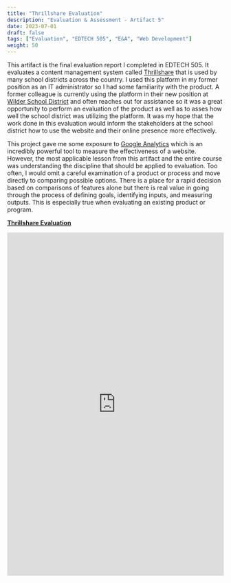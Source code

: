 ```yaml
---
title: "Thrillshare Evaluation"
description: "Evaluation & Assessment - Artifact 5"
date: 2023-07-01
draft: false
tags: ["Evaluation", "EDTECH 505", "E&A", "Web Development"]
weight: 50
---
```

This artifact is the final evaluation report I completed in EDTECH 505. It evaluates a content management system called [Thrillshare](https://thrillshare.com/) that is used by many school districts across the country. I used this platform in my former position as an IT administrator so I had some familiarity with the product.  A former colleague is currently using the platform in their new position at [Wilder School District](https://www.wilderschools.org/) and often reaches out for assistance so it was a great opportunity to perform an evaluation of the product as well as to asses how well the school district was utilizing the platform. It was my hope that the work done in this evaluation would inform the stakeholders at the school district how to use the website and their online presence more effectively.

This project gave me some exposure to [Google Analytics](https://analytics.google.com/) which is an incredibly powerful tool to measure the effectiveness of a website. However, the most applicable lesson from this artifact and the entire course was understanding the discipline that should be applied to evaluation.  Too often, I would omit a careful examination of a product or process and move directly to comparing possible options.  There is a place for a rapid decision based on comparisons of features alone but there is real value in going through the process of defining goals, identifying inputs, and measuring outputs.  This is especially true when evaluating an existing product or program. 

**[Thrillshare Evaluation](https://docs.google.com/document/d/1g6pg9zcczjSdz7VamyTlYwMj-52AWPaFN_tO24Ozm54/preview)**

<p><iframe src="https://docs.google.com/document/d/1g6pg9zcczjSdz7VamyTlYwMj-52AWPaFN_tO24Ozm54/preview" frameborder="0" width="100%" height="800" allowfullscreen="true" mozallowfullscreen="true" webkitallowfullscreen="true"></iframe></p>